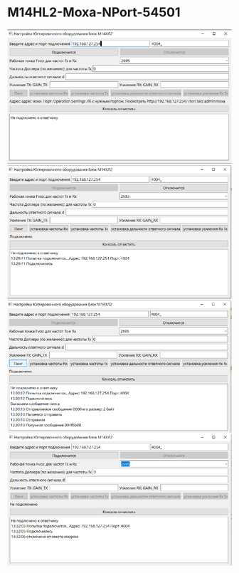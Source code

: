 # M14HL2-Moxa-NPort-54501


![1](.//images//1.png)
![1](.//images//2.png)
![1](.//images//3.png)
![1](.//images//4.png)
